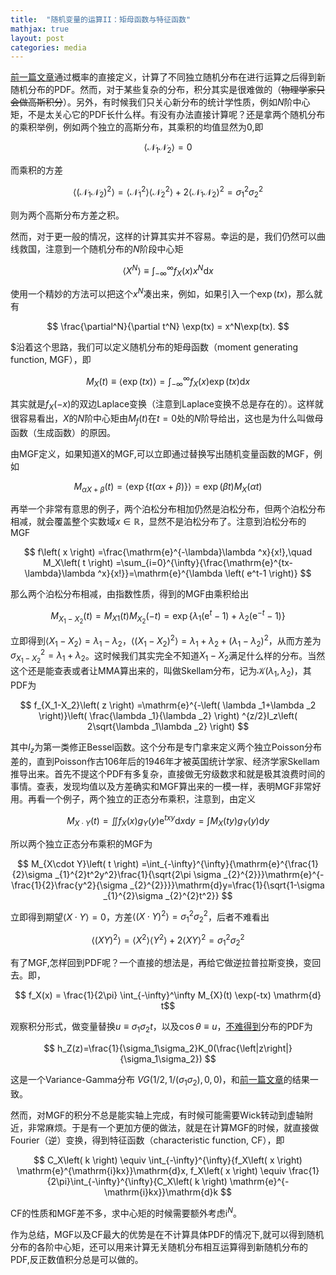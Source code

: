 ```yaml
---
title:  "随机变量的运算II：矩母函数与特征函数"
mathjax: true
layout: post
categories: media
---
```


[前一篇文章](https://callofximeng.github.io/PDF/)通过概率的直接定义，计算了不同独立随机分布在进行运算之后得到新随机分布的PDF。然而，对于某些复杂的分布，积分其实是很难做的（~~物理学家只会做高斯积分~~）。另外，有时候我们只关心新分布的统计学性质，例如$N$阶中心矩，不是太关心它的PDF长什么样。有没有办法直接计算呢？还是拿两个随机分布的乘积举例，例如两个独立的高斯分布，其乘积的均值显然为0,即

$$\left< \mathcal{N} _1\mathcal{N} _2 \right> =0  $$

而乘积的方差

$$\left< \left( \mathcal{N} _1\mathcal{N} _2 \right) ^2 \right> =\left< {\mathcal{N} _1}^2 \right> \left< {\mathcal{N} _2}^2 \right> +2\left< \mathcal{N} _1\mathcal{N} _2 \right> ^2=\sigma _{1}^{2}\sigma _{2}^{2} $$

则为两个高斯分布方差之积。


然而，对于更一般的情况，这样的计算其实并不容易。幸运的是，我们仍然可以曲线救国，注意到一个随机分布的$N$阶段中心矩

$$\left< X^N \right> \equiv \int_{-\infty}^{\infty}{f_X\left( x \right) x^N\mathrm{d}x} $$

使用一个精妙的方法可以把这个$x^N$凑出来，例如，如果引入一个$\exp(tx)$，那么就有

$$ \frac{\partial^N}{\partial t^N} \exp(tx) = x^N\exp(tx). $$

$沿着这个思路，我们可以定义随机分布的矩母函数（moment generating function, MGF），即

$$ M_{X}(t)\equiv \left< \exp(tx) \right> = \int_{-\infty}^{\infty}{f_X\left( x \right) \exp(tx) \mathrm{d}x} $$

其实就是$f_X(-x)$的双边Laplace变换（注意到Laplace变换不总是存在的）。这样就很容易看出，$X$的$N$阶中心矩由$M_f(t)$在$t=0$处的$N$阶导给出，这也是为什么叫做母函数（生成函数）的原因。


由MGF定义，如果知道X的MGF,可以立即通过替换写出随机变量函数的MGF，例如

$$ M_{\alpha X+\beta}(t) =  \left< \exp\{t(\alpha x+\beta)\} \right> = \exp(\beta t) M_X(\alpha t) $$

再举一个非常有意思的例子，两个泊松分布相加仍然是泊松分布，但两个泊松分布相减，就会覆盖整个实数域$x\in\mathbb{R}$，显然不是泊松分布了。注意到泊松分布的MGF

$$ f\left( x \right) =\frac{\mathrm{e}^{-\lambda}\lambda ^x}{x!},\quad M_X\left( t \right) =\sum_{i=0}^{\infty}{\frac{\mathrm{e}^{tx-\lambda}\lambda ^x}{x!}}=\mathrm{e}^{\lambda \left( e^t-1 \right)} $$

那么两个泊松分布相减，由指数性质，得到的MGF由乘积给出

$$ M_{X_1-X_2}(t) = M_{X1}(t)M_{X_2}(-t) = \exp \left\{ \lambda _1\left( \mathrm{e}^t-1 \right) +\lambda _2\left( \mathrm{e}^{-t}-1 \right) \right\} $$

立即得到$\left<X_1-X_2\right>=\lambda_1-\lambda_2$，$\left<(X_1-X_2)^2\right>=\lambda_1+\lambda_2+(\lambda_1-\lambda_2)^2$，从而方差为$\sigma_{X_1-X_2}^2=\lambda_1+\lambda_2$。这时候我们其实完全不知道$X_1-X_2$满足什么样的分布。当然这个还是能查表或者让MMA算出来的，叫做Skellam分布，记为$\mathcal{K}(\lambda_1,\lambda_2)$，其PDF为

$$ f_{X_1-X_2}\left( z \right) =\mathrm{e}^{-\left( \lambda _1+\lambda _2 \right)}\left( \frac{\lambda _1}{\lambda _2} \right) ^{z/2}I_z\left( 2\sqrt{\lambda _1\lambda _2} \right)  $$

其中$I_z$为第一类修正Bessel函数。这个分布是专门拿来定义两个独立Poisson分布差的，直到Poisson作古106年后的1946年才被英国统计学家、经济学家Skellam推导出来。首先不提这个PDF有多复杂，直接做无穷级数求和就是极其浪费时间的事情。查表，发现均值以及方差确实和MGF算出来的一模一样，表明MGF非常好用。再看一个例子，两个独立的正态分布乘积，注意到，由定义

$$ M_{X\cdot Y}\left( t \right) =\iint{f_X\left( x \right) g_Y\left( y \right) \mathrm{e}^{txy}\mathrm{d}x\mathrm{d}y}=\int{M_X\left( ty \right) g_Y\left( y \right) \mathrm{d}y} $$

所以两个独立正态分布乘积的MGF为

$$ M_{X\cdot Y}\left( t \right) =\int_{-\infty}^{\infty}{\mathrm{e}^{\frac{1}{2}\sigma _{1}^{2}t^2y^2}\frac{1}{\sqrt{2\pi \sigma _{2}^{2}}}\mathrm{e}^{-\frac{1}{2}\frac{y^2}{\sigma _{2}^{2}}}}\mathrm{d}y=\frac{1}{\sqrt{1-\sigma _{1}^{2}\sigma _{2}^{2}t^2}} $$

立即得到期望$\left<X\cdot Y\right>=0$，方差$\left<(X\cdot Y)^2\right>=\sigma_1^2\sigma_2^2$，后者不难看出

$$ \left< \left( XY \right) ^2 \right> =\left< X^2 \right> \left< Y^2 \right> +2\left< XY \right> ^2=\sigma _{1}^{2}\sigma _{2}^{2} $$

有了MGF,怎样回到PDF呢？一个直接的想法是，再给它做逆拉普拉斯变换，变回去。即，

$$ f_X(x) = \frac{1}{2\pi} \int_{-\infty}^\infty M_{X}(t) \exp(-tx) \mathrm{d} t$$

观察积分形式，做变量替换$u\equiv\sigma_1\sigma_2 t$，以及$\cos\theta\equiv u$，[不难得到](https://dlmf.nist.gov/10.32)分布的PDF为

$$ h_Z(z)=\frac{1}{\sigma_1\sigma_2}K_0(\frac{\left|z\right|}{\sigma_1\sigma_2}) $$

这是一个Variance-Gamma分布 $VG(1/2,1/(\sigma_1\sigma_2),0,0)$，和[前一篇文章](https://callofximeng.github.io/PDF/)的结果一致。


然而，对MGF的积分不总是能实轴上完成，有时候可能需要Wick转动到虚轴附近，非常麻烦。于是有一个更加方便的做法，就是在计算MGF的时候，就直接做Fourier（逆）变换，得到特征函数（characteristic function, CF），即

$$ C_X\left( k \right) \equiv \int_{-\infty}^{\infty}{f_X\left( x \right) \mathrm{e}^{\mathrm{i}kx}}\mathrm{d}x,  f_X\left( x \right) \equiv \frac{1}{2\pi}\int_{-\infty}^{\infty}{C_X\left( k \right) \mathrm{e}^{-\mathrm{i}kx}}\mathrm{d}k $$

CF的性质和MGF差不多，求中心矩的时候需要额外考虑i$^N$。


作为总结，MGF以及CF最大的优势是在不计算具体PDF的情况下,就可以得到随机分布的各阶中心矩，还可以用来计算无关随机分布相互运算得到新随机分布的PDF,反正数值积分总是可以做的。
